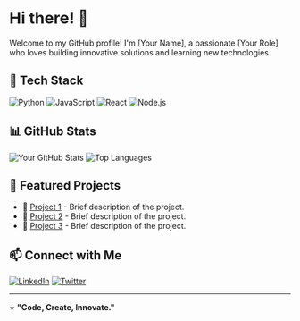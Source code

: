 # Hi there! 👋

Welcome to my GitHub profile! I'm [Your Name], a passionate [Your Role] who loves building innovative solutions and learning new technologies.

## 🧰 Tech Stack

![Python](https://img.shields.io/badge/Python-3776AB?style=for-the-badge&logo=python&logoColor=white)
![JavaScript](https://img.shields.io/badge/JavaScript-F7DF1E?style=for-the-badge&logo=javascript&logoColor=black)
![React](https://img.shields.io/badge/React-61DAFB?style=for-the-badge&logo=react&logoColor=black)
![Node.js](https://img.shields.io/badge/Node.js-339933?style=for-the-badge&logo=node.js&logoColor=white)

## 📊 GitHub Stats

![Your GitHub Stats](https://github-readme-stats.vercel.app/api?username=yourusername&show_icons=true&theme=tokyonight)
![Top Languages](https://github-readme-stats.vercel.app/api/top-langs/?username=yourusername&layout=compact&theme=tokyonight)

## 📌 Featured Projects

- 🔗 [Project 1](https://github.com/yourusername/project1) - Brief description of the project.
- 🔗 [Project 2](https://github.com/yourusername/project2) - Brief description of the project.
- 🔗 [Project 3](https://github.com/yourusername/project3) - Brief description of the project.

## 📫 Connect with Me

[![LinkedIn](https://img.shields.io/badge/LinkedIn-%230077B5.svg?&style=for-the-badge&logo=linkedin&logoColor=white)](https://linkedin.com/in/yourprofile)
[![Twitter](https://img.shields.io/badge/Twitter-%231DA1F2.svg?&style=for-the-badge&logo=twitter&logoColor=white)](https://twitter.com/yourhandle)

---

⭐️ **"Code, Create, Innovate."**

